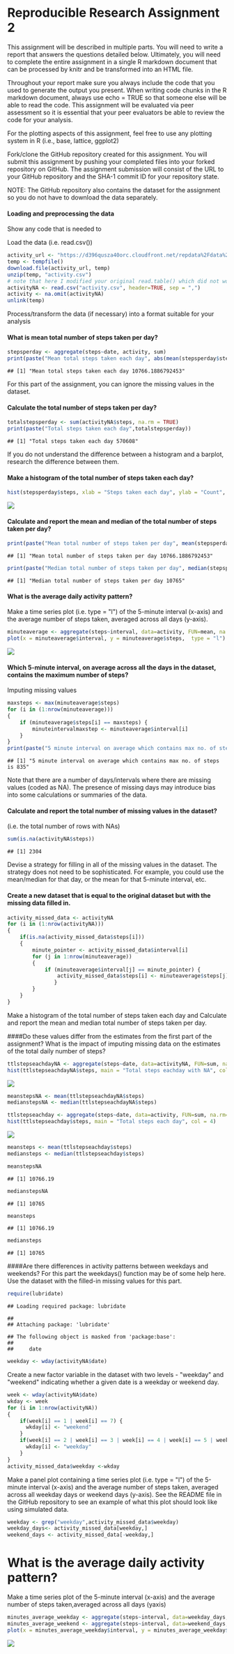 # Reproducible Research Assignment 2




This assignment will be described in multiple parts. You will need to write a report that answers the questions detailed below. Ultimately, you will need to complete the entire assignment in a single R markdown document that can be processed by knitr and be transformed into an HTML file.

Throughout your report make sure you always include the code that you used to generate the output you present. When writing code chunks in the R markdown document, always use echo = TRUE so that someone else will be able to read the code. This assignment will be evaluated via peer assessment so it is essential that your peer evaluators be able to review the code for your analysis.

For the plotting aspects of this assignment, feel free to use any plotting system in R (i.e., base, lattice, ggplot2)

Fork/clone the GitHub repository created for this assignment. You will submit this assignment by pushing your completed files into your forked repository on GitHub. The assignment submission will consist of the URL to your GitHub repository and the SHA-1 commit ID for your repository state.

NOTE: The GitHub repository also contains the dataset for the assignment so you do not have to download the data separately.

#### Loading and preprocessing the data

Show any code that is needed to

Load the data (i.e. read.csv())

```r
activity_url <- "https://d396qusza40orc.cloudfront.net/repdata%2Fdata%2Factivity.zip"
temp <- tempfile()
download.file(activity_url, temp)
unzip(temp, "activity.csv")
# note that here I modified your original read.table() which did not work
activityNA <- read.csv("activity.csv", header=TRUE, sep = ",")
activity <- na.omit(activityNA)
unlink(temp)
```

Process/transform the data (if necessary) into a format suitable for your analysis

#### What is mean total number of steps taken per day?

```r
stepsperday <- aggregate(steps~date, activity, sum)
print(paste("Mean total steps taken each day", abs(mean(stepsperday$steps))))
```

```
## [1] "Mean total steps taken each day 10766.1886792453"
```
For this part of the assignment, you can ignore the missing values in the dataset.

#### Calculate the total number of steps taken per day?

```r
totalstepsperday <- sum(activityNA$steps, na.rm = TRUE)
print(paste("Total steps taken each day",totalstepsperday))
```

```
## [1] "Total steps taken each day 570608"
```

If you do not understand the difference between a histogram and a barplot, research the difference between them. 

#### Make a histogram of the total number of steps taken each day?

```r
hist(stepsperday$steps, xlab = "Steps taken each day", ylab = "Count", main= "Histogram of steps taken each day", col = 4)
```

![](Reproducible_Research_Assignment_2_files/figure-html/Histogram-1.png)<!-- -->

#### Calculate and report the mean and median of the total number of steps taken per day?

```r
print(paste("Mean total number of steps taken per day", mean(stepsperday$steps)))
```

```
## [1] "Mean total number of steps taken per day 10766.1886792453"
```

```r
print(paste("Median total number of steps taken per day", median(stepsperday$steps)))
```

```
## [1] "Median total number of steps taken per day 10765"
```

#### What is the average daily activity pattern?
Make a time series plot (i.e. type = "l") of the 5-minute interval (x-axis) and the average number of steps taken, averaged across all days (y-axis). 


```r
minuteaverage <- aggregate(steps~interval, data=activity, FUN=mean, na.rm=TRUE)
plot(x = minuteaverage$interval, y = minuteaverage$steps,  type = "l") 
```

![](Reproducible_Research_Assignment_2_files/figure-html/plot-1.png)<!-- -->

#### Which 5-minute interval, on average across all the days in the dataset, contains the maximum number of steps?
Imputing missing values


```r
maxsteps <- max(minuteaverage$steps)
for (i in (1:nrow(minuteaverage))) 
{
    if (minuteaverage$steps[i] == maxsteps) {
        minuteintervalmaxstep <- minuteaverage$interval[i]
    }
}
print(paste("5 minute interval on average which contains max no. of steps is",minuteintervalmaxstep)) 
```

```
## [1] "5 minute interval on average which contains max no. of steps is 835"
```


Note that there are a number of days/intervals where there are missing values (coded as NA). The presence of missing days may introduce bias into some calculations or summaries of the data.


#### Calculate and report the total number of missing values in the dataset? 
(i.e. the total number of rows with NAs)


```r
sum(is.na(activityNA$steps))
```

```
## [1] 2304
```

Devise a strategy for filling in all of the missing values in the dataset. The strategy does not need to be sophisticated. For example, you could use the mean/median for that day, or the mean for that 5-minute interval, etc.

#### Create a new dataset that is equal to the original dataset but with the missing data filled in.


```r
activity_missed_data <- activityNA
for (i in (1:nrow(activityNA))) 
{
    if(is.na(activity_missed_data$steps[i])) 
    { 
        minute_pointer <- activity_missed_data$interval[i] 
        for (j in 1:nrow(minuteaverage))  
        {
            if (minuteaverage$interval[j] == minute_pointer) {
                activity_missed_data$steps[i] <- minuteaverage$steps[j]
               }
        }
    }
}
```

Make a histogram of the total number of steps taken each day and Calculate and report the mean and median total number of steps taken per day. 

####Do these values differ from the estimates from the first part of the assignment? What is the impact of imputing missing data on the estimates of the total daily number of steps?


```r
ttlstepseachdayNA <- aggregate(steps~date, data=activityNA, FUN=sum, na.rm=TRUE)
hist(ttlstepseachdayNA$steps, main = "Total steps eachday with NA", col = 4)
```

![](Reproducible_Research_Assignment_2_files/figure-html/histtotalsteps-1.png)<!-- -->

```r
meanstepsNA <- mean(ttlstepseachdayNA$steps)
medianstepsNA <- median(ttlstepseachdayNA$steps)

ttlstepseachday <- aggregate(steps~date, data=activity, FUN=sum, na.rm=TRUE)
hist(ttlstepseachday$steps, main = "Total steps each day", col = 4)
```

![](Reproducible_Research_Assignment_2_files/figure-html/histtotalsteps-2.png)<!-- -->

```r
meansteps <- mean(ttlstepseachday$steps)
mediansteps <- median(ttlstepseachday$steps)

meanstepsNA
```

```
## [1] 10766.19
```

```r
medianstepsNA
```

```
## [1] 10765
```

```r
meansteps
```

```
## [1] 10766.19
```

```r
mediansteps
```

```
## [1] 10765
```

####Are there differences in activity patterns between weekdays and weekends?
For this part the weekdays() function may be of some help here. Use the dataset with the filled-in missing values for this part.

```r
require(lubridate)
```

```
## Loading required package: lubridate
```

```
## 
## Attaching package: 'lubridate'
```

```
## The following object is masked from 'package:base':
## 
##     date
```

```r
weekday <- wday(activityNA$date)
```

Create a new factor variable in the dataset with two levels - "weekday" and "weekend" indicating whether a given date is a weekday or weekend day.


```r
week <- wday(activityNA$date)
wkday <- week
for (i in 1:nrow(activityNA)) 
{
    if(week[i] == 1 | week[i] == 7) {
      wkday[i] <- "weekend"
    }
    if(week[i] == 2 | week[i] == 3 | week[i] == 4 | week[i] == 5 | week[i] == 6) {
      wkday[i] <- "weekday"
    }
}
activity_missed_data$weekday <-wkday
```

Make a panel plot containing a time series plot (i.e. type = "l") of the 5-minute interval (x-axis) and the average number of steps taken, averaged across all weekday days or weekend days (y-axis). See the README file in the GitHub repository to see an example of what this plot should look like using simulated data.


```r
weekday <- grep("weekday",activity_missed_data$weekday)
weekday_days<- activity_missed_data[weekday,]
weekend_days <- activity_missed_data[-weekday,]
```

# What  is the average daily activity pattern?

Make a time series plot of the 5-minute interval (x-axis) and the average number of steps taken,averaged across all days (yaxis)


```r
minutes_average_weekday <- aggregate(steps~interval, data=weekday_days, FUN=mean, na.rm=TRUE)
minutes_average_weekend <- aggregate(steps~interval, data=weekend_days, FUN=mean, na.rm=TRUE)
plot(x = minutes_average_weekday$interval, y = minutes_average_weekday$steps, type = "l") 
```

![](Reproducible_Research_Assignment_2_files/figure-html/timeseriesplot-1.png)<!-- -->
